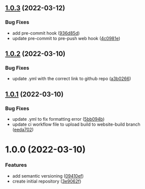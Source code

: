 ## [1.0.3](https://github.com/mathematicks/frontend/compare/v1.0.2...v1.0.3) (2022-03-12)


### Bug Fixes

* add pre-commit hook ([936d85d](https://github.com/mathematicks/frontend/commit/936d85dec3fb776ac44b7e938d2b3ccb60830094))
* update pre-commit to pre-push web hook ([4c0981e](https://github.com/mathematicks/frontend/commit/4c0981e625949a3ed416b6f9fbf2d0667ab5d1cd))

## [1.0.2](https://github.com/mathematicks/frontend/compare/v1.0.1...v1.0.2) (2022-03-10)


### Bug Fixes

* update .yml with the correct link to github repo ([a3b0266](https://github.com/mathematicks/frontend/commit/a3b0266b1ef9e24c56ddda9df28e48c678bbdd75))

## [1.0.1](https://github.com/mathematicks/frontend/compare/v1.0.0...v1.0.1) (2022-03-10)


### Bug Fixes

* update .yml to fix formatting error ([5bb094b](https://github.com/mathematicks/frontend/commit/5bb094b63a757e1bfaece3dd3bb47d207b90e13d))
* update ci workflow file to upload build to website-build branch ([eeda702](https://github.com/mathematicks/frontend/commit/eeda7025125508ffdefb290be009974228ac9971))

# 1.0.0 (2022-03-10)


### Features

* add semantic versioning ([09410ef](https://github.com/mathematicks/frontend/commit/09410ef18bdf5c21023b6df3ff5d1c268f3a4f9c))
* create initial repository ([3e9062f](https://github.com/mathematicks/frontend/commit/3e9062f6289af5ba3aa2918f28d29579864b24dc))
